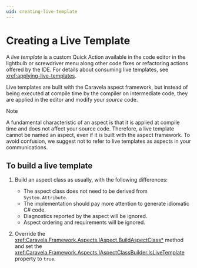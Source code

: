 ```yaml
---
uid: creating-live-template
---
```


# Creating a Live Template

A _live template_ is a custom Quick Action available in the code editor in the lightbulb or screwdriver menu along other code fixes or refactoring actions offered by the IDE. For details about consuming live templates, see <xref:applying-live-templates>.

Live templates are built with the Caravela aspect framework, but instead of being executed at compile time by the compiler on intermediate code, they are applied in the editor and modify your _source_ code.

> [!NOTE]
> A fundamental characteristic of an aspect is that it is applied at compile time and does not affect your source code. Therefore, a live template cannot be named an aspect, even if it is built with the aspect framework. To avoid confusion, we suggest not to refer to live templates as aspects in your communications.

## To build a live template

1. Build an aspect class as usually, with the following differences:
   - The aspect class does not need to be derived from `System.Attribute`.
   - The implementation should pay more attention to generate idiomatic C# code.
   - Diagnostics reported by the aspect will be ignored.
   - Aspect ordering and requirements will be ignored.

2. Override the <xref:Caravela.Framework.Aspects.IAspect.BuildAspectClass*> method and set the <xref:Caravela.Framework.Aspects.IAspectClassBuilder.IsLiveTemplate> property to `true`.
